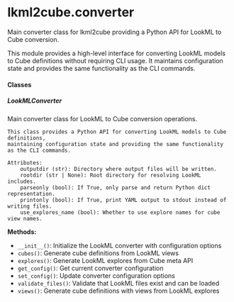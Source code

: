 # lkml2cube.converter

Main converter class for lkml2cube providing a Python API for LookML to Cube conversion.

This module provides a high-level interface for converting LookML models to Cube definitions
without requiring CLI usage. It maintains configuration state and provides the same
functionality as the CLI commands.

#### Classes

##### LookMLConverter
Main converter class for LookML to Cube conversion operations.
    
    This class provides a Python API for converting LookML models to Cube definitions,
    maintaining configuration state and providing the same functionality as the CLI commands.
    
    Attributes:
        outputdir (str): Directory where output files will be written.
        rootdir (str | None): Root directory for resolving LookML includes.
        parseonly (bool): If True, only parse and return Python dict representation.
        printonly (bool): If True, print YAML output to stdout instead of writing files.
        use_explores_name (bool): Whether to use explore names for cube view names.

**Methods:**

- `__init__()`: Initialize the LookML converter with configuration options
- `cubes()`: Generate cube definitions from LookML views
- `explores()`: Generate LookML explores from Cube meta API
- `get_config()`: Get current converter configuration
- `set_config()`: Update converter configuration options
- `validate_files()`: Validate that LookML files exist and can be loaded
- `views()`: Generate cube definitions with views from LookML explores
